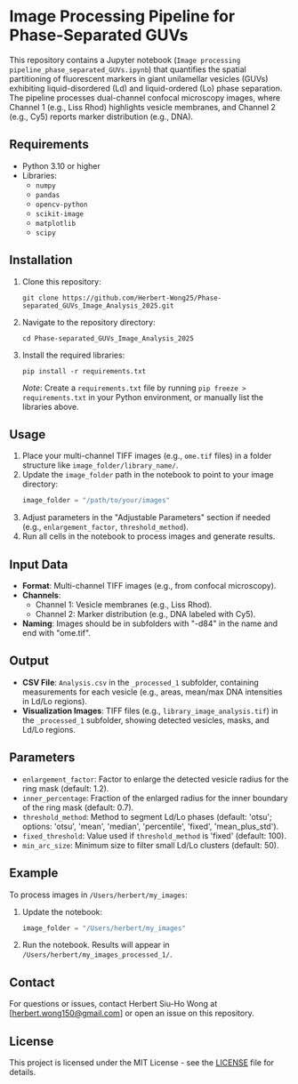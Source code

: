 # Image Processing Pipeline for Phase-Separated GUVs

This repository contains a Jupyter notebook (`Image processing pipeline_phase_separated_GUVs.ipynb`) that quantifies the spatial partitioning of fluorescent markers in giant unilamellar vesicles (GUVs) exhibiting liquid-disordered (Ld) and liquid-ordered (Lo) phase separation. The pipeline processes dual-channel confocal microscopy images, where Channel 1 (e.g., Liss Rhod) highlights vesicle membranes, and Channel 2 (e.g., Cy5) reports marker distribution (e.g., DNA).

## Requirements

- Python 3.10 or higher
- Libraries:
  - `numpy`
  - `pandas`
  - `opencv-python`
  - `scikit-image`
  - `matplotlib`
  - `scipy`

## Installation

1. Clone this repository:
   ```
   git clone https://github.com/Herbert-Wong25/Phase-separated_GUVs_Image_Analysis_2025.git
   ```
2. Navigate to the repository directory:
   ```
   cd Phase-separated_GUVs_Image_Analysis_2025
   ```
3. Install the required libraries:
   ```
   pip install -r requirements.txt
   ```
   *Note*: Create a `requirements.txt` file by running `pip freeze > requirements.txt` in your Python environment, or manually list the libraries above.

## Usage

1. Place your multi-channel TIFF images (e.g., `ome.tif` files) in a folder structure like `image_folder/library_name/`.
2. Update the `image_folder` path in the notebook to point to your image directory:
   ```python
   image_folder = "/path/to/your/images"
   ```
3. Adjust parameters in the "Adjustable Parameters" section if needed (e.g., `enlargement_factor`, `threshold_method`).
4. Run all cells in the notebook to process images and generate results.

## Input Data

- **Format**: Multi-channel TIFF images (e.g., from confocal microscopy).
- **Channels**:
  - Channel 1: Vesicle membranes (e.g., Liss Rhod).
  - Channel 2: Marker distribution (e.g., DNA labeled with Cy5).
- **Naming**: Images should be in subfolders with "-d84" in the name and end with "ome.tif".

## Output

- **CSV File**: `Analysis.csv` in the `_processed_1` subfolder, containing measurements for each vesicle (e.g., areas, mean/max DNA intensities in Ld/Lo regions).
- **Visualization Images**: TIFF files (e.g., `library_image_analysis.tif`) in the `_processed_1` subfolder, showing detected vesicles, masks, and Ld/Lo regions.

## Parameters

- `enlargement_factor`: Factor to enlarge the detected vesicle radius for the ring mask (default: 1.2).
- `inner_percentage`: Fraction of the enlarged radius for the inner boundary of the ring mask (default: 0.7).
- `threshold_method`: Method to segment Ld/Lo phases (default: 'otsu'; options: 'otsu', 'mean', 'median', 'percentile', 'fixed', 'mean_plus_std').
- `fixed_threshold`: Value used if `threshold_method` is 'fixed' (default: 100).
- `min_arc_size`: Minimum size to filter small Ld/Lo clusters (default: 50).

## Example

To process images in `/Users/herbert/my_images`:
1. Update the notebook:
   ```python
   image_folder = "/Users/herbert/my_images"
   ```
2. Run the notebook. Results will appear in `/Users/herbert/my_images_processed_1/`.

## Contact

For questions or issues, contact Herbert Siu-Ho Wong at [herbert.wong150@gmail.com] or open an issue on this repository.

## License

This project is licensed under the MIT License - see the [LICENSE](LICENSE) file for details.
